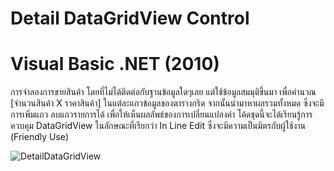 # Detail DataGridView Control
# Visual Basic .NET (2010)

การจำลองการขายสินค้า โดยที่ไม่ได้ติดต่อกับฐานข้อมูลใดๆเลย แต่ใช้ข้อมูลสมมุติขึ้นมา เพื่อคำนวณ [จำนวนสินค้า X ราคาสินค้า] ในแต่ละแถวข้อมูลของตารางกริด จากนั้นนำมาหาผลรวมทั้งหมด ซึ่งจะมีการเพิ่มแถว ลบแถวรายการได้ เพื่อให้เห็นผลลัพธ์ของการเปลี่ยนแปลงค่า โค้ดชุดนี้จะได้เรียนรู้การควบคุม DataGridView ในลักษณะที่เรียกว่า In Line Edit ซึ่งจะมีความเป็นมิตรกับผู้ใช้งาน (Friendly Use)

![DetailDataGridView](https://github.com/thongkorn/DetailDataGridView/assets/27464308/36d24848-9202-4165-b7cf-4f915b18f0b4)

